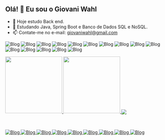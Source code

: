 ## Olá! 👋 Eu sou o Giovani Wahl


- 🔭 Hoje estudo Back end.
- 🌱 Estudando Java, Spring Boot e Banco de Dados SQL e NoSQL.
- 📫 Contate-me no e-mail: giovaniwahl@gmail.com

 
![Blog](https://img.shields.io/badge/Java-ED8B00?style=for-the-badge&logo=openjdk&logoColor=white)
![Blog](https://img.shields.io/badge/Spring_Boot-F2F4F9?style=for-the-badge&logo=spring-boot)
![Blog](https://img.shields.io/badge/Spring-6DB33F?style=for-the-badge&logo=spring&logoColor=white)
![Blog](https://img.shields.io/badge/PostgreSQL-316192?style=for-the-badge&logo=postgresql&logoColor=white)
![Blog](https://img.shields.io/badge/MongoDB-4EA94B?style=for-the-badge&logo=mongodb&logoColor=white)
![Blog](https://img.shields.io/badge/MySQL-005C84?style=for-the-badge&logo=mysql&logoColor=white)
![Blog](https://img.shields.io/badge/HTML5-E34F26?style=for-the-badge&logo=html5&logoColor=white)
![Blog](https://img.shields.io/badge/CSS3-1572B6?style=for-the-badge&logo=css3&logoColor=white)
![Blog](https://img.shields.io/badge/JavaScript-323330?style=for-the-badge&logo=javascript&logoColor=F7DF1E)
![Blog](https://img.shields.io/badge/Docker-2CA5E0?style=for-the-badge&logo=docker&logoColor=white)
![Blog](https://img.shields.io/badge/Postman-FF6C37?style=for-the-badge&logo=Postman&logoColor=white)
![Blog](https://img.shields.io/badge/Swagger-85EA2D?style=for-the-badge&logo=Swagger&logoColor=white)
![Blog](https://img.shields.io/badge/apache_maven-C71A36?style=for-the-badge&logo=apachemaven&logoColor=white)
![Blog](https://img.shields.io/badge/Insomnia-5849be?style=for-the-badge&logo=Insomnia&logoColor=white)
![Blog](https://img.shields.io/badge/redis-CC0000.svg?&style=for-the-badge&logo=redis&logoColor=white)
  
<div>
   <a href="https://github.com/giovani-wahl/github-readme-stats" >
    <img height="180em" src="https://github-readme-stats.vercel.app/api?username=giovani-wahl&show_icons=true&theme=radical&include_all_commits-true&count_private-true"/>
    <img height="180em" src="https://github-readme-stats.vercel.app/api/top-langs/?username=giovani-wahl&size_weight=0.5&count_weight=0.5&layout-compact&theme=radical"/>
     <img align= "center"  src="https://github-profile-summary-cards.vercel.app/api/cards/profile-details?username=giovani-wahl&theme=radical"/>
</div> 
     
<div style= "display: inline_block"><br>

</div>
<br>

![Blog](https://img.shields.io/badge/Linux-FCC624?style=for-the-badge&logo=linux&logoColor=black)
![Blog](https://img.shields.io/badge/Ubuntu-E95420?style=for-the-badge&logo=ubuntu&logoColor=white)
![Blog](https://img.shields.io/badge/WhatsApp-25D366?style=for-the-badge&logo=whatsapp&logoColor=white)
![Blog](https://img.shields.io/badge/Gmail-D14836?style=for-the-badge&logo=gmail&logoColor=white)
![Blog](https://img.shields.io/badge/Discord-7289DA?style=for-the-badge&logo=discord&logoColor=white)
![Blog](https://img.shields.io/badge/LinkedIn-0077B5?style=for-the-badge&logo=linkedin&logoColor=white)
![Blog](https://img.shields.io/badge/Eclipse-2C2255?style=for-the-badge&logo=eclipse&logoColor=white)
![Blog](https://img.shields.io/badge/IntelliJ_IDEA-000000.svg?style=for-the-badge&logo=intellij-idea&logoColor=white)
![Blog](https://aleen42.github.io/badges/src/stackoverflow.svg)
